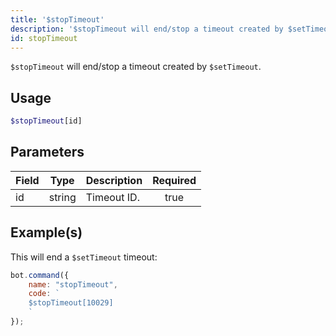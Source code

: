```yaml
---
title: '$stopTimeout'
description: '$stopTimeout will end/stop a timeout created by $setTimeout.'
id: stopTimeout
---
```


`$stopTimeout` will end/stop a timeout created by `$setTimeout`.

## Usage

```php
$stopTimeout[id]
```

## Parameters

| Field | Type   | Description | Required |
| ----- | ------ | ----------- |:--------:|
| id    | string | Timeout ID. |   true   |

## Example(s)

This will end a `$setTimeout` timeout:

```javascript
bot.command({
    name: "stopTimeout",
    code: `
    $stopTimeout[10029]
    `
});
```